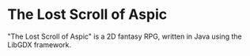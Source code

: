 # The Lost Scroll of Aspic

"The Lost Scroll of Aspic" is a 2D fantasy RPG, written in Java using the LibGDX framework.
